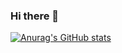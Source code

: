 ### Hi there 👋

[![Anurag's GitHub stats](https://github-readme-stats.vercel.app/api?username=bati2ra&count_private=true&show-icons=true&theme=radical)](https://github.com/anuraghazra/github-readme-stats)

<!--
**Bati2ra/bati2ra** is a ✨ _special_ ✨ repository because its `README.md` (this file) appears on your GitHub profile.

Here are some ideas to get you started:

- 🔭 I’m currently working on ...
- 🌱 I’m currently learning ...
- 👯 I’m looking to collaborate on ...
- 🤔 I’m looking for help with ...
- 💬 Ask me about ...
- 📫 How to reach me: ...
- 😄 Pronouns: ...
- ⚡ Fun fact: ...
-->
